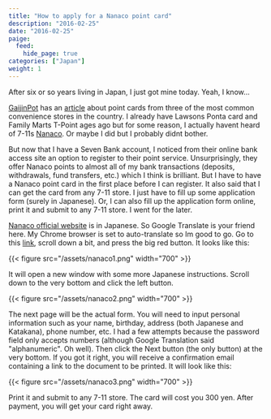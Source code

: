 ```yaml
---
title: "How to apply for a Nanaco point card"
description: "2016-02-25"
date: "2016-02-25"
paige:
  feed:
    hide_page: true
categories: ["Japan"]
weight: 1
---
```


After six or so years living in Japan, I just got mine today. Yeah, I know...

[GaijinPot](https://gaijinpot.com/) has an [article](https://blog.gaijinpot.com/convenience-store-point-cards/) about point cards from three of the most common convenience stores in the country. I already have Lawsons Ponta card and Family Marts T-Point ages ago but for some reason, I actually havent heard of 7-11s [Nanaco](https://en.wikipedia.org/wiki/Nanaco). Or maybe I did but I probably didnt bother.

But now that I have a Seven Bank account, I noticed from their online bank access site an option to register to their point service. Unsurprisingly, they offer Nanaco points to almost all of my bank transactions (deposits, withdrawals, fund transfers, etc.) which I think is brilliant. But I have to have a Nanaco point card in the first place before I can register. It also said that I can get the card from any 7-11 store. I just have to fill up some application form (surely in Japanese). Or, I can also fill up the application form online, print it and submit to any 7-11 store. I went for the later.

[Nanaco official website](https://www.nanaco-net.jp/index_pc.html) is in Japanese. So Google Translate is your friend here. My Chrome browser is set to auto-translate so Im good to go. Go to this [link](https://www.nanaco-net.jp/entry/index02.html), scroll down a bit, and press the big red button. It looks like this:

{{< figure src="/assets/nanaco1.png" width="700" >}}

It will open a new window with some more Japanese instructions. Scroll down to the very bottom and click the left button.

{{< figure src="/assets/nanaco2.png" width="700" >}}

The next page will be the actual form. You will need to input personal information such as your name, birthday, address (both Japanese and Katakana), phone number, etc. I had a few attempts because the password field only accepts numbers (although Google Translation said "alphanumeric". Oh well). Then click the Next button (the only button) at the very bottom. If you got it right, you will receive a confirmation email containing a link to the document to be printed. It will look like this:

{{< figure src="/assets/nanaco3.png" width="700" >}}

Print it and submit to any 7-11 store. The card will cost you 300 yen. After payment, you will get your card right away.

<br>
